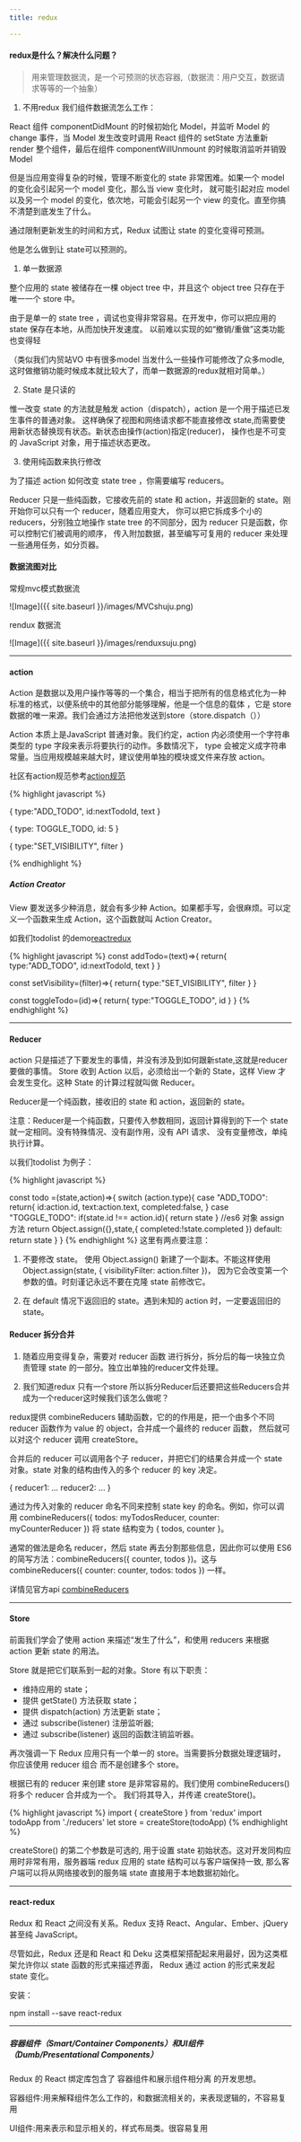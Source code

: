 ```yaml
---
title: redux

---
```


#### redux是什么？解决什么问题？
>用来管理数据流，是一个可预测的状态容器,（数据流：用户交互，数据请求等等的一个抽象）

1. 不用redux 我们组件数据流怎么工作：

React 组件 componentDidMount 的时候初始化 Model，并监听 Model 的 change 事件，当 Model 发生改变时调用 React 组件的 setState
方法重新 render 整个组件，最后在组件 componentWillUnmount 的时候取消监听并销毁 Model

但是当应用变得复杂的时候，管理不断变化的 state 非常困难。如果一个 model 的变化会引起另一个 model 变化，那么当 view 变化时，
就可能引起对应 model 以及另一个 model 的变化，依次地，可能会引起另一个 view 的变化。直至你搞不清楚到底发生了什么。

通过限制更新发生的时间和方式，Redux 试图让 state 的变化变得可预测。

他是怎么做到让 state可以预测的。

1. 单一数据源

整个应用的 state 被储存在一棵 object tree 中，并且这个 object tree 只存在于唯一一个 store 中。

由于是单一的 state tree ，调试也变得非常容易。在开发中，你可以把应用的 state 保存在本地，从而加快开发速度。
以前难以实现的如“撤销/重做”这类功能也变得轻

（类似我们内贸站VO 中有很多model 当发什么一些操作可能修改了众多modle,这时做撤销功能时候成本就比较大了，而单一数据源的redux就相对简单。）


2. State 是只读的

惟一改变 state 的方法就是触发 action（dispatch），action 是一个用于描述已发生事件的普通对象。
这样确保了视图和网络请求都不能直接修改 state,而需要使用新状态替换现有状态。新状态由操作(action)指定(reducer)，
操作也是不可变的 JavaScript 对象，用于描述状态更改。

3. 使用纯函数来执行修改

为了描述 action 如何改变 state tree ，你需要编写 reducers。

Reducer 只是一些纯函数，它接收先前的 state 和 action，并返回新的 state。刚开始你可以只有一个 reducer，随着应用变大，
你可以把它拆成多个小的 reducers，分别独立地操作 state tree 的不同部分，因为 reducer 只是函数，你可以控制它们被调用的顺序，
传入附加数据，甚至编写可复用的 reducer 来处理一些通用任务，如分页器。


#### 数据流图对比

常规mvc模式数据流

 ![Image]({{ site.baseurl }}/images/MVCshuju.png)

rendux 数据流

 ![Image]({{ site.baseurl }}/images/renduxsuju.png)

----------------------------------
#### action

Action 是数据以及用户操作等等的一个集合，相当于把所有的信息格式化为一种标准的格式，以便系统中的其他部分能够理解，他是一个信息的载体
，它是 store 数据的唯一来源。我们会通过方法把他发送到store（store.dispatch（））

 Action 本质上是JavaScript 普通对象。我们约定，action 内必须使用一个字符串类型的 type 字段来表示将要执行的动作。多数情况下，
 type 会被定义成字符串常量。当应用规模越来越大时，建议使用单独的模块或文件来存放 action。

 社区有action规范参考[action规范](https://github.com/acdlite/flux-standard-action)

{% highlight javascript %}

{
  type:"ADD_TODO",
  id:nextTodoId,
  text
}

{
  type: TOGGLE_TODO,
  id: 5
}

{
  type:"SET_VISIBILITY",
  filter
}

{% endhighlight %}

##### Action Creator
View 要发送多少种消息，就会有多少种 Action。如果都手写，会很麻烦。可以定义一个函数来生成 Action，这个函数就叫 Action Creator。

如我们todolist 的demo[reactredux](https://github.com/GITxiangzhang/reactredux.git)

{% highlight javascript %}
const addTodo=(text)=>{
    return{
        type:"ADD_TODO",
        id:nextTodoId,
        text
    }
}

const setVisibility=(filter)=>{
    return{
        type:"SET_VISIBILITY",
        filter
    }
}

const toggleTodo=(id)=>{
    return{
        type:"TOGGLE_TODO",
        id
    }
}
{% endhighlight %}


----------------------------------
#### Reducer
action 只是描述了下要发生的事情，并没有涉及到如何跟新state,这就是reducer要做的事情。
Store 收到 Action 以后，必须给出一个新的 State，这样 View 才会发生变化。这种 State 的计算过程就叫做 Reducer。

Reducer是一个纯函数，接收旧的 state 和 action，返回新的 state。

注意：Reducer是一个纯函数，只要传入参数相同，返回计算得到的下一个 state 就一定相同。没有特殊情况、没有副作用，没有 API 请求、
没有变量修改，单纯执行计算。

以我们todolist 为例子：

{% highlight javascript %}

const todo =(state,action)=>{
    switch (action.type){
    case "ADD_TODO":
        return{
            id:action.id,
            text:action.text,
            completed:false,
        }
    case  "TOGGLE_TODO":
        if(state.id !== action.id){
            return state
        }
        //es6 对象 assign方法
        return Object.assign({},state,{
            completed:!state.completed
        })
    default:
        return state
    }
}
{% endhighlight %}
这里有两点要注意：

1. 不要修改 state。 使用 Object.assign() 新建了一个副本。不能这样使用 Object.assign(state, { visibilityFilter: action.filter })，
因为它会改变第一个参数的值。时刻谨记永远不要在克隆 state 前修改它。

2. 在 default 情况下返回旧的 state。遇到未知的 action 时，一定要返回旧的 state。


#### Reducer 拆分合并
1. 随着应用变得复杂，需要对 reducer 函数 进行拆分，拆分后的每一块独立负责管理 state 的一部分。独立出单独的reducer文件处理。


2. 我们知道redux 只有一个store 所以拆分Reducer后还要把这些Reducers合并成为一个reducer这时候我们该怎么做呢？

redux提供 combineReducers 辅助函数，它的的作用是，把一个由多个不同 reducer 函数作为 value 的 object，合并成一个最终的 reducer 函数，
然后就可以对这个 reducer 调用 createStore。

合并后的 reducer 可以调用各个子 reducer，并把它们的结果合并成一个 state 对象。state 对象的结构由传入的多个 reducer
的 key 决定。

{
  reducer1: ...
  reducer2: ...
}

通过为传入对象的 reducer 命名不同来控制 state key 的命名。例如，你可以调用 combineReducers({ todos: myTodosReducer, counter: myCounterReducer }) 将 state 结构变为 { todos, counter }。

通常的做法是命名 reducer，然后 state 再去分割那些信息，因此你可以使用 ES6 的简写方法：combineReducers({ counter, todos })。这与 combineReducers({ counter: counter, todos: todos }) 一样。

详情见官方api [combineReducers](http://www.redux.org.cn/docs/api/combineReducers.html)

----------------------------------
#### Store
前面我们学会了使用 action 来描述“发生了什么”，和使用 reducers 来根据 action 更新 state 的用法。

Store 就是把它们联系到一起的对象。Store 有以下职责：

* 维持应用的 state；
* 提供 getState() 方法获取 state；
* 提供 dispatch(action) 方法更新 state；
* 通过 subscribe(listener) 注册监听器;
* 通过 subscribe(listener) 返回的函数注销监听器。

再次强调一下 Redux 应用只有一个单一的 store。当需要拆分数据处理逻辑时，你应该使用 reducer 组合 而不是创建多个 store。

根据已有的 reducer 来创建 store 是非常容易的。我们使用 combineReducers() 将多个 reducer 合并成为一个。
我们将其导入，并传递 createStore()。

{% highlight javascript %}
import { createStore } from 'redux'
import todoApp from './reducers'
let store = createStore(todoApp)
{% endhighlight %}


createStore() 的第二个参数是可选的, 用于设置 state 初始状态。这对开发同构应用时非常有用，服务器端 redux 应用的 state
结构可以与客户端保持一致, 那么客户端可以将从网络接收到的服务端 state 直接用于本地数据初始化。


----------------------------------
#### react-redux
Redux 和 React 之间没有关系。Redux 支持 React、Angular、Ember、jQuery 甚至纯 JavaScript。

尽管如此，Redux 还是和 React 和 Deku 这类框架搭配起来用最好，因为这类框架允许你以 state 函数的形式来描述界面，
Redux 通过 action 的形式来发起 state 变化。

安装：

npm install --save react-redux


----------------------------------
##### 容器组件（Smart/Container Components）和UI组件（Dumb/Presentational Components）

Redux 的 React 绑定库包含了 容器组件和展示组件相分离 的开发思想。

容器组件:用来解释组件怎么工作的，和数据流相关的，来表现逻辑的，不容易复用

UI组件:用来表示和显示相关的，样式布局类。很容易复用














